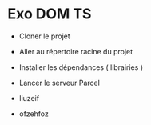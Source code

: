 # Exo DOM TS

- Cloner le projet
- Aller au répertoire racine du projet
- Installer les dépendances ( librairies )
- Lancer le serveur Parcel
 
 - liuzeif
 - ofzehfoz
  
  
